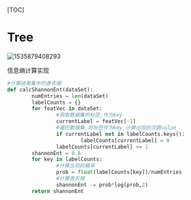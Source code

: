 [TOC]

# Tree













![1535879408293](C:\Users\Spring\AppData\Local\Temp\1535879408293.png)

信息熵计算实现

```python
#计算结果集中的香农熵
def calcShannonEnt(dataSet):
        numEntries = len(dataSet)
        labelCounts = {}
        for featVec in dataSet:
                #获取数据集的标签,作为key
                currentLabel = featVec[-1]
                #遍历数据集,将标签作为key,计算出现的次数value
                if currentLabel not in labelCounts.keys():
                        labelCounts[currentLabel] = 0
                labelCounts[currentLabel] += 1
        shannonEnt = 0.0
        for key in labelCounts:
                #计算出现的概率
                prob = float(labelCounts[key])/numEntries
                #计算香农熵
                shannonEnt -= prob*log(prob,2)
        return shannonEnt
```

